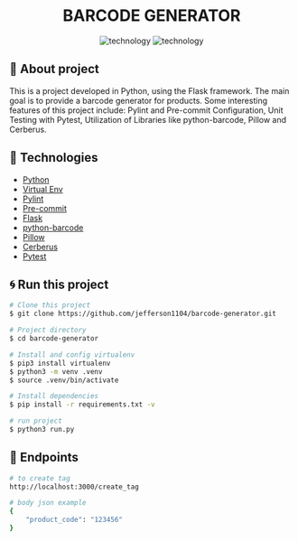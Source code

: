 <div align="center" style="margin-bottom: 20px;">
  <div>
    <h1>BARCODE GENERATOR</h1>
  </div>

  <div align="center">
    <img alt="technology" src="https://img.shields.io/badge/Python-FFD43B?style=for-the-badge&logo=python&logoColor=blue">
    <img alt="technology" src="https://img.shields.io/badge/Flask-000000?style=for-the-badge&logo=flask&logoColor=white">
  </div>
</div>

## :memo: About project

This is a project developed in Python, using the Flask framework. The main goal is to provide a barcode generator for products. Some interesting features of this project include: Pylint and Pre-commit Configuration, Unit Testing with Pytest, Utilization of Libraries like python-barcode, Pillow and Cerberus.

## :rocket: Technologies

- [Python](https://docs.python.org/3/)
- [Virtual Env](https://packaging.python.org/en/latest/guides/installing-using-pip-and-virtual-environments/)
- [Pylint](https://pylint.readthedocs.io/en/stable/)
- [Pre-commit](https://pre-commit.com/)
- [Flask](https://flask.palletsprojects.com/en/3.0.x/)
- [python-barcode](https://python-barcode.readthedocs.io/en/stable/)
- [Pillow](https://python-pillow.org/)
- [Cerberus](https://docs.python-cerberus.org/)
- [Pytest](https://docs.pytest.org/en/8.0.x/getting-started.html)

## :cyclone: Run this project

```bash
# Clone this project
$ git clone https://github.com/jefferson1104/barcode-generator.git

# Project directory
$ cd barcode-generator

# Install and config virtualenv
$ pip3 install virtualenv
$ python3 -m venv .venv
$ source .venv/bin/activate

# Install dependencies
$ pip install -r requirements.txt -v

# run project
$ python3 run.py
```

## :traffic_light: Endpoints

```bash
# to create tag
http://localhost:3000/create_tag

# body json example
{
    "product_code": "123456"
}
```
